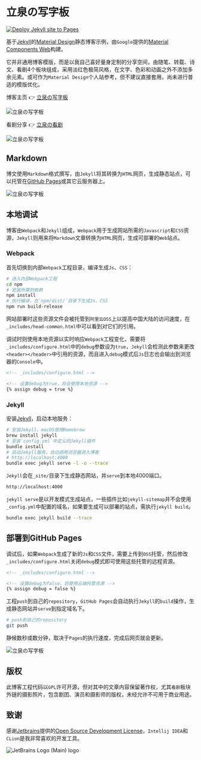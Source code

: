 # 立泉の写字板

[![Deploy Jekyll site to Pages](https://github.com/apqx/apqx.github.io/actions/workflows/jekyll.yml/badge.svg)](https://github.com/apqx/apqx.github.io/actions/workflows/jekyll.yml)

基于[Jekyll](https://jekyllrb.com)的[Material Design](https://material.io)静态博客示例，由`Google`提供的[Material Components Web](https://github.com/material-components/material-components-web)构建。

它并非通用博客模版，而是以我自己喜好量身定制的分享空间，由随笔、转载、诗文、看剧4个板块组成，采用淡红色极简风格，在文字、色彩和动画之外不添加多余元素。或可作为`Material Design`个人站参考，但不建议直接套用，尚未进行普适的模版优化。

博客主页 👉 [立泉の写字板](https://mudan.me)

![立泉の写字板](https://apqx-host.oss-cn-hangzhou.aliyuncs.com/blog/img/screenshot_index.webp)

看剧分享 👉 [立泉の看剧](https://mudan.me/opera)

![立泉の写字板](https://apqx-host.oss-cn-hangzhou.aliyuncs.com/blog/img/screenshot_index_opera.webp)

## Markdown

博文使用`Markdown`格式撰写，由`Jekyll`将其转换为`HTML`网页，生成静态站点，可以托管在[GitHub Pages](https://pages.github.com)或其它云服务器上。

![立泉の写字板](https://apqx-host.oss-cn-hangzhou.aliyuncs.com/blog/img/screenshot_essay.webp)

## 本地调试

博客由`Webpack`和`Jekyll`组成，`Webpack`用于生成网站所需的`Javascript`和`CSS`资源，`Jekyll`则用来将`Markdown`文章转换为`HTML`网页，生成可部署的`Web`站点。

### Webpack

首先切换到内部`Webpack`工程目录，编译生成`Js`、`CSS`：

```sh
# 进入内部Webpack工程
cd npm
# 安装所需的依赖
npm install
# 执行编译，在`npm/dist/`目录下生成Js、CSS
npm run build-release
```

网站部署时这些资源文件会被托管到`阿里云OSS`上以提高中国大陆的访问速度，在`_includes/head-common.html`中可以看到对它们的引用。

调试时则使用本地资源以实时响应`Webpack`工程变化，需要将`_includes/configure.html`中的`debug`参数设为`true`，`Jekyll`会检测此参数来更改`<header></header>`中引用的资源，而且进入`debug`模式后`Js`日志也会输出到浏览器的`Console`中。

```html
<!-- _includes/configure.html -->

<!-- 设置debug为true，将会使用本地资源 -->
{% assign debug = true %}
```

### Jekyll

安装[Jekyll](https://jekyllrb.com/docs/installation/macos/)，启动本地服务：

```sh
# 安装Jekyll，macOS使用Homebrew
brew install jekyll
# 安装`config.yml`中定义的Jekyll插件
bundle install
# 启动Jekyll服务，自动调用浏览器进入博客
# http://localhost:4000
bundle exec jekyll serve -l -o --trace
```

`Jekyll`会在`_site/`目录下生成静态网站，并`serve`到本地4000端口。

```sh
http://localhost:4000
```

`jekyll serve`是以开发模式生成站点，一些插件比如`jekyll-sitemap`并不会使用`_config.yml`中配置的域名，如果要生成可以部署的站点，需执行`jekyll build`。

```sh
bundle exec jekyll build --trace
```

## 部署到GitHub Pages

调试后，如果`Webpack`生成了新的`Js`和`CSS`文件，需要上传到`OSS`托管，然后修改`_includes/configure.html`关闭`debug`模式即可使用这些托管的远程资源。

```html
<!-- _includes/configure.html -->

<!-- 设置debug为false，将使用云端托管资源 -->
{% assign debug = false %}
```

工程`push`到自己的`repository`，`GitHub Pages`会自动执行`Jekyll`的`build`操作，生成静态网站并`serve`到指定域名下。

```sh
# push到自己的repository
git push
```

静候数秒或数分钟，取决于`Pages`的执行速度，完成后网页就会更新。

![立泉の写字板](https://apqx-host.oss-cn-hangzhou.aliyuncs.com/blog/img/screenshot_index_phone.webp)

## 版权

此博客工程代码以`GPL`许可开源，但对其中的文章内容保留著作权，尤其`看剧`板块外链的摄影照片，包含剧团、演员和摄影师的版权，未经允许不可用于商业用途。

## 致谢

感谢[Jetbrains](https://www.jetbrains.com)提供的[Open Source Development License](https://www.jetbrains.com/community/opensource/#support)，`Intellij IDEA`和`CLion`是我非常喜欢的开发工具。

![JetBrains Logo (Main) logo](https://resources.jetbrains.com/storage/products/company/brand/logos/jb_beam.svg)